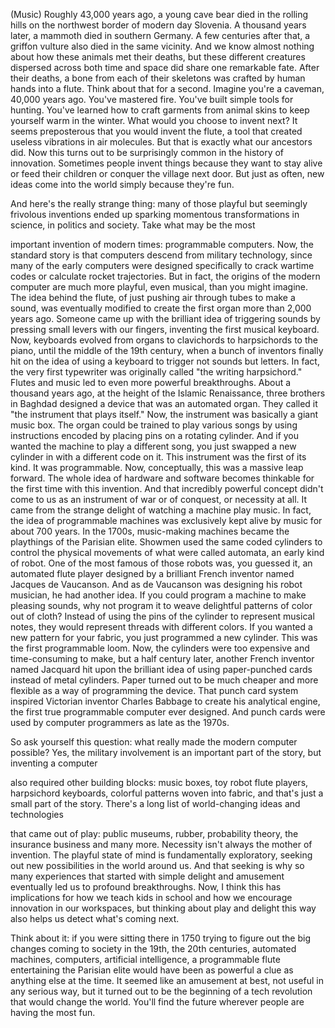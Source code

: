 
(Music)
Roughly 43,000 years ago,
a young cave bear
died in the rolling hills
on the northwest border
of modern day Slovenia.
A thousand years later,
a mammoth died in southern Germany.
A few centuries after that,
a griffon vulture also died
in the same vicinity.
And we know almost nothing
about how these animals met their deaths,
but these different creatures
dispersed across both time and space
did share one remarkable fate.
After their deaths,
a bone from each of their skeletons
was crafted by human hands
into a flute.
Think about that for a second.
Imagine you&#39;re a caveman,
40,000 years ago.
You&#39;ve mastered fire.
You&#39;ve built simple tools for hunting.
You&#39;ve learned how to craft
garments from animal skins
to keep yourself warm in the winter.
What would you choose to invent next?
It seems preposterous
that you would invent the flute,
a tool that created
useless vibrations in air molecules.
But that is exactly
what our ancestors did.
Now this turns out
to be surprisingly common
in the history of innovation.
Sometimes people invent things
because they want to stay alive
or feed their children
or conquer the village next door.
But just as often,
new ideas come into the world
simply because they&#39;re fun.

And here&#39;s the really strange thing:
many of those playful
but seemingly frivolous inventions
ended up sparking
momentous transformations
in science, in politics and society.
Take what may be the most

important invention of modern times:
programmable computers.
Now, the standard story is that computers
descend from military technology,
since many of the early computers
were designed specifically
to crack wartime codes
or calculate rocket trajectories.
But in fact, the origins
of the modern computer
are much more playful,
even musical,
than you might imagine.
The idea behind the flute,
of just pushing air through tubes
to make a sound,
was eventually modified
to create the first organ
more than 2,000 years ago.
Someone came up with the brilliant idea
of triggering sounds
by pressing small levers with our fingers,
inventing the first musical keyboard.
Now, keyboards evolved
from organs to clavichords to harpsichords
to the piano,
until the middle of the 19th century,
when a bunch of inventors
finally hit on the idea
of using a keyboard
to trigger not sounds but letters.
In fact, the very first typewriter
was originally called
&quot;the writing harpsichord.&quot;
Flutes and music led
to even more powerful breakthroughs.
About a thousand years ago,
at the height of the Islamic Renaissance,
three brothers in Baghdad
designed a device
that was an automated organ.
They called it &quot;the instrument
that plays itself.&quot;
Now, the instrument
was basically a giant music box.
The organ could be trained to play
various songs by using instructions
encoded by placing pins
on a rotating cylinder.
And if you wanted the machine
to play a different song,
you just swapped a new cylinder in
with a different code on it.
This instrument was the first of its kind.
It was programmable.
Now, conceptually,
this was a massive leap forward.
The whole idea of hardware and software
becomes thinkable for the first time
with this invention.
And that incredibly powerful concept
didn&#39;t come to us as an instrument
of war or of conquest,
or necessity at all.
It came from the strange delight
of watching a machine play music.
In fact, the idea of programmable machines
was exclusively kept alive by music
for about 700 years.
In the 1700s, music-making machines
became the playthings
of the Parisian elite.
Showmen used the same coded cylinders
to control the physical movements
of what were called automata,
an early kind of robot.
One of the most famous of those robots
was, you guessed it,
an automated flute player
designed by a brilliant French inventor
named Jacques de Vaucanson.
And as de Vaucanson
was designing his robot musician,
he had another idea.
If you could program a machine
to make pleasing sounds,
why not program it to weave
delightful patterns of color out of cloth?
Instead of using the pins of the cylinder
to represent musical notes,
they would represent
threads with different colors.
If you wanted a new pattern
for your fabric,
you just programmed a new cylinder.
This was the first programmable loom.
Now, the cylinders were too expensive
and time-consuming to make,
but a half century later,
another French inventor named Jacquard
hit upon the brilliant idea
of using paper-punched cards
instead of metal cylinders.
Paper turned out to be
much cheaper and more flexible
as a way of programming the device.
That punch card system inspired
Victorian inventor Charles Babbage
to create his analytical engine,
the first true programmable computer
ever designed.
And punch cards were used
by computer programmers
as late as the 1970s.

So ask yourself this question:
what really made
the modern computer possible?
Yes, the military involvement
is an important part of the story,
but inventing a computer

also required other building blocks:
music boxes,
toy robot flute players,
harpsichord keyboards,
colorful patterns woven into fabric,
and that&#39;s just a small part of the story.
There&#39;s a long list of world-changing
ideas and technologies

that came out of play:
public museums, rubber,
probability theory, the insurance business
and many more.
Necessity isn&#39;t always
the mother of invention.
The playful state of mind
is fundamentally exploratory,
seeking out new possibilities
in the world around us.
And that seeking
is why so many experiences
that started with simple
delight and amusement
eventually led us
to profound breakthroughs.
Now, I think this has implications
for how we teach kids in school
and how we encourage innovation
in our workspaces,
but thinking about play
and delight this way
also helps us detect what&#39;s coming next.

Think about it: if you were
sitting there in 1750
trying to figure out
the big changes coming to society
in the 19th, the 20th centuries,
automated machines, computers,
artificial intelligence,
a programmable flute
entertaining the Parisian elite
would have been as powerful a clue
as anything else at the time.
It seemed like an amusement at best,
not useful in any serious way,
but it turned out to be
the beginning of a tech revolution
that would change the world.
You&#39;ll find the future
wherever people are having the most fun.

